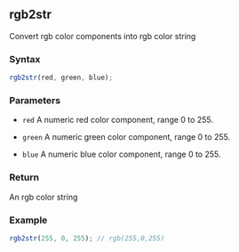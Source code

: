 ## rgb2str

Convert rgb color components into rgb color string

### Syntax

```js
rgb2str(red, green, blue);
```

### Parameters

- `red`
  A numeric red color component, range 0 to 255.
- `green`
  A numeric green color component, range 0 to 255.

- `blue`
  A numeric blue color component, range 0 to 255.

### Return

An rgb color string

### Example

```js
rgb2str(255, 0, 255); // rgb(255,0,255)
```

